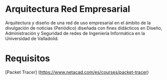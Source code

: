 # Arquitectura Red Empresarial
Arquitectura y diseño de una red de uso empresarial en el ámbito de la divulgación de noticias (Periódico) diseñada con fines didácticos en Diseño, Administración y Seguridad de redes de Ingeniería Informática en la Universidad de Valladolid.

# Requisitos
[Packet Tracer] (https://www.netacad.com/es/courses/packet-tracer)
